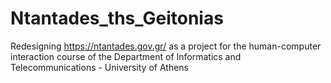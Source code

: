 # Ntantades_ths_Geitonias
Redesigning https://ntantades.gov.gr/ as a project for the human-computer interaction course of the Department of Informatics and Telecommunications - University of Athens
